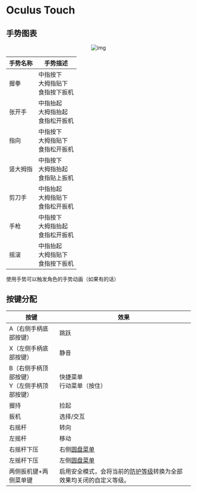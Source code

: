 # Oculus Touch

## 手势图表

<center>

![img](/docs.vrchat.com/images/touch-1.png)

</center>

| 手势名称 | 手势描述                               |
| -------- | -------------------------------------- |
| 握拳     | 中指按下<br>大拇指贴下<br>食指按下扳机 |
| 张开手   | 中指抬起<br>大拇指抬起<br>食指松开扳机 |
| 指向     | 中指按下<br>大拇指贴下<br>食指松开扳机 |
| 竖大拇指 | 中指按下<br>大拇指抬起<br>食指贴上扳机 |
| 剪刀手   | 中指抬起<br>大拇指贴下<br>食指松开扳机 |
| 手枪     | 中指按下<br>大拇指抬起<br>食指松开扳机 |
| 摇滚     | 中指抬起<br>大拇指贴下<br>食指按下扳机 |

使用手势可以触发角色的手势动画（如果有的话）

## 按键分配

| 按键                                           | 效果                                                                                                                     |
| ---------------------------------------------- | ------------------------------------------------------------------------------------------------------------------------ |
| A（右侧手柄底部按键）                          | 跳跃                                                                                                                     |
| X（左侧手柄底部按键）                          | 静音                                                                                                                     |
| B（右侧手柄顶部按键）<br>Y（左侧手柄顶部按键） | 快捷菜单<br>行动菜单（按住）                                                                                             |
| 握持                                           | 捡起                                                                                                                     |
| 扳机                                           | 选择/交互                                                                                                                |
| 右摇杆                                         | 转向                                                                                                                     |
| 左摇杆                                         | 移动                                                                                                                     |
| 右摇杆下压                                     | 右侧[圆盘菜单](action-menu)                                                                                              |
| 左摇杆下压                                     | 左侧[圆盘菜单](action-menu)                                                                                              |
| 两侧扳机键+两侧菜单键                          | 启用安全模式，会将当前的[防护等级](/docs.vrchat.com/SYSTEM/vrchat-safety-and-trust-system)转换为全部效果均关闭的自定义等级。 |
